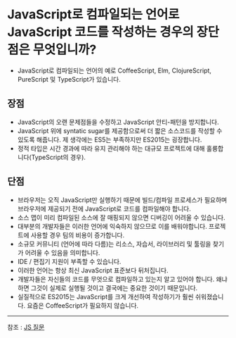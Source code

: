 
# JavaScript로 컴파일되는 언어로 JavaScript 코드를 작성하는 경우의 장단점은 무엇입니까?
- JavaScript로 컴파일되는 언어의 예로 CoffeeScript, Elm, ClojureScript, PureScript 및 TypeScript가 있습니다.

## 장점

- JavaScript의 오랜 문제점들을 수정하고 JavaScript 안티-패턴을 방지합니다.
- JavaScript 위에 syntatic sugar를 제공함으로써 더 짧은 소스코드를 작성할 수 있도록 해줍니다. 제 생각에는 ES5는 부족하지만 ES2015는 굉장합니다.
- 정적 타입은 시간 경과에 따라 유지 관리해야 하는 대규모 프로젝트에 대해 훌륭합니다(TypeScript의 경우).

## 단점

- 브라우저는 오직 JavaScript만 실행하기 때문에 빌드/컴파일 프로세스가 필요하며 브라우저에 제공되기 전에 JavaScript로 코드를 컴파일해야 합니다.
- 소스 맵이 미리 컴파일된 소스에 잘 매핑되지 않으면 디버깅이 어려울 수 있습니다.
- 대부분의 개발자들은 이러한 언어에 익숙하지 않으므로 이를 배워야합니다. 프로젝트에 사용할 경우 팀의 비용이 증가합니다.
- 소규모 커뮤니티 (언어에 따라 다름)는 리소스, 자습서, 라이브러리 및 툴링을 찾기가 어려울 수 있음을 의미합니다.
- IDE / 편집기 지원이 부족할 수 있습니다.
- 이러한 언어는 항상 최신 JavaScript 표준보다 뒤처집니다.
- 개발자들은 자신들의 코드를 무엇으로 컴파일하고 있는지 알고 있어야 합니다. 왜냐하면 그것이 실제로 실행될 것이고 결국에는 중요한 것이기 때문입니다.
- 실질적으로 ES2015는 JavaScript를 크게 개선하여 작성하기가 훨씬 쉬워졌습니다. 요즘은 CoffeeScript가 필요하지 않습니다.

---
참조 : [JS 질문](https://github.com/yangshun/front-end-interview-handbook/blob/master/Translations/Korean/questions/javascript-questions.md)
